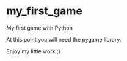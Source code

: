 # my_first_game
My first game with Python

At this point you will need the pygame library.

Enjoy my little work ;)
